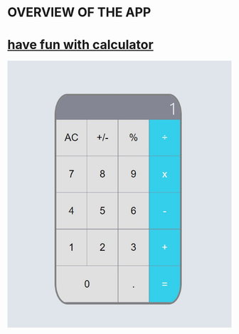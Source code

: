 # OVERVIEW OF THE APP

# [have fun with calculator](https://jayendramadaram.github.io/calculator-app_with-react/)

![alt text](https://github.com/jayendramadaram/calculator-app_with-react/blob/main/Screenshot%202021-06-28%20032857.jpg?raw=true)
